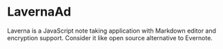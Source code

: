 # LavernaAd
Laverna is a JavaScript note taking application with Markdown editor and encryption support. Consider it like open source alternative to Evernote.
